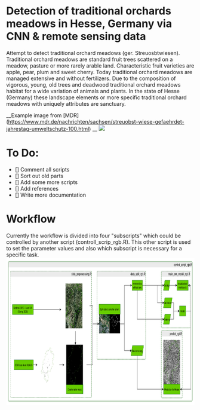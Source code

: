 # Detection of traditional orchards meadows in Hesse, Germany via CNN & remote sensing data
Attempt to detect traditional orchard meadows (ger. Streuosbtwiesen). Traditional orchard meadows are standard fruit trees scattered on a meadow, pasture or more rarely arable land. Characteristic fruit varieties are apple, pear, plum and sweet cherry. Today traditional orchard meadows are managed extensive and without fertilizers. Due to the composition of vigorous, young, old trees and deadwood traditional orchard meadows habitat for a wide variation of animals and plants. In the state of Hesse (Germany) these landscape elements or more specific traditional orchard meadows with uniquely attributes are sanctuary. 

__Example image from [MDR] (https://www.mdr.de/nachrichten/sachsen/streuobst-wiese-gefaehrdet-jahrestag-umweltschutz-100.html) __
[<img src="https://cdn.mdr.de/nachrichten/mdraktuell-4764-resimage_v-variantSmall24x9_w-832.jpg?version=23889">](https://cdn.mdr.de/)

# To Do:
- [] Comment all scripts
- [] Sort out old parts
- [] Add some more scripts
- [] Add references
- [] Write more documentation

# Workflow
Currently the workflow is divided into four "subscripts" which could be controlled by another script (controll_scrip_rgb.R). This other script is used to set the parameter values and also which subscript is necessary for a specific task.
<img src="/img_out/workflow.png" width="924" height="394" />

